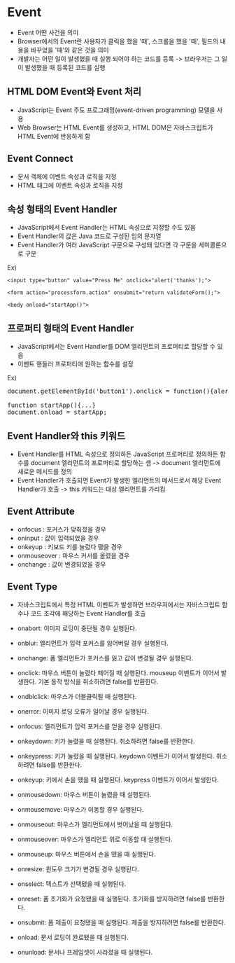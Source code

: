 Event
======
+ Event 어떤 사건을 의미
+ Browser에서의 Event란 사용자가 클릭을 했을 '때', 스크롤을 했을 '때', 필드의 내용을 바꾸었을 '때'와 같은 것을 의미
+ 개발자는 어떤 일이 발생했을 때 실행 되어야 하는 코드를 등록 -> 브라우저는 그 일이 발생했을 때 등록된 코드를 실행 


HTML DOM Event와 Event 처리
-----
+ JavaScript는 Event 주도 프로그래밍(event-driven programming) 모델을 사용 
+ Web Browser는 HTML Event를 생성하고, HTML DOM은 자바스크립트가 HTML Event에 반응하게 함


Event Connect
---------
+ 문서 객체에 이벤트 속성과 로직을 지정
+ HTML 태그에 이벤트 속성과 로직을 지정


속성 형태의 Event Handler
-------
+ JavaScript에서 Event Handler는 HTML 속성으로 지정할 수도 있음
+ Event Handler의 값은 Java 코드로 구성된 임의 문자열
+ Event Handler가 여러 JavaScript 구문으로 구성돼 있다면 각 구문을 세미콜론으로 구분

Ex)
~~~~~
<input type="button" value="Press Me" onclick="alert('thanks');">   
 
<form action="processform.action" onsubmit="return validateForm();">

<body onload="startApp()"> 
~~~~~


프로퍼티 형태의 Event Handler
------
+ JavaScript에서는 Event Handler를 DOM 엘리먼트의 프로퍼티로 할당할 수 있음
+ 이벤트 핸들러 프로퍼티에 원하는 함수를 설정

Ex)
<pre>
document.getElementById('button1').onclick = function(){alert('thanks');};
 
function startApp(){...} 
document.onload = startApp;
</pre>


Event Handler와 this 키워드
-------
+ Event Handler를 HTML 속성으로 정의하든 JavaScript 프로퍼티로 정의하든 함수를 document 엘리먼트의 프로퍼티로 할당하는 셈
  -> document 엘리먼트에 새로운 메서드를 정의
+ Event Handler가 호출되면 Event가 발생한 엘리먼트의 메서드로서 해당 Event Handler가 호출 -> this 키워드는 대상 엘리먼트를 가리킴


Event Attribute
------
+ onfocus	: 포커스가 맞춰졌을 경우
+ oninput	: 값이 입력되었을 경우
+ onkeyup	: 키보드 키를 눌렀다 뗐을 경우
+ onmouseover	: 마우스 커서를 올렸을 경우
+ onchange	: 값이 변경되었을 경우

Event Type
------
+ 자바스크립트에서 특정 HTML 이벤트가 발생하면 브라우저에서는 자바스크립트 함수나 코드 조각에 해당하는 Event Handler를 호출
  
+ onabort: 이미지 로딩이 중단될 경우 실행된다.
+ onblur: 엘리먼트가 입력 포커스를 잃어버릴 경우 실행된다.
+ onchange: 폼 엘리먼트가 포커스를 잃고 값이 변경될 경우 실행된다.
+ onclick: 마우스 버튼이 눌렸다 떼어질 때 실행된다. mouseup 이벤트가 이어서 발생한다. 기본 동작 방식을 취소하려면 false를 반환한다.
+ ondblclick: 마우스가 더블클릭될 때 실행된다.
+ onerror: 이미지 로딩 오류가 일어날 경우 실행된다.
+ onfocus: 엘리먼트가 입력 포커스를 얻을 경우 실행된다.
+ onkeydown: 키가 눌렸을 때 실행된다. 취소하려면 false를 반환한다.
+ onkeypress: 키가 눌렸을 때 실행된다. keydown 이벤트가 이어서 발생한다. 취소하려면 false를 반환한다.
+ onkeyup: 키에서 손을 뗐을 때 실행된다. keypress 이벤트가 이어서 발생한다.
+ onmousedown: 마우스 버튼이 눌렸을 때 실행된다.
+ onmousemove: 마우스가 이동할 경우 실행된다.
+ onmouseout: 마우스가 엘리먼트에서 벗어났을 때 실행된다.
+ onmouseover: 마우스가 엘리먼트 위로 이동할 때 실행된다.
+ onmouseup: 마우스 버튼에서 손을 뗐을 때 실행된다.
+ onresize: 윈도우 크기가 변경될 경우 실행된다.
+ onselect: 텍스트가 선택됐을 때 실행된다.
+ onreset: 폼 초기화가 요청됐을 때 실행된다. 초기화를 방지하려면 false를 반환한다.
+ onsubmit: 폼 제출이 요청됐을 때 실행된다. 제출을 방지하려면 false를 반환한다.
+ onload: 문서 로딩이 완료됐을 때 실행된다.
+ onunload: 문서나 프레임셋이 사라졌을 때 실행된다.

